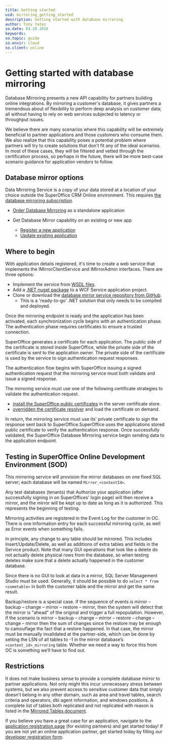 ```yaml
---
title: Getting started
uid: mirroring_getting_started
description: Getting started with database mirroring
author: Tony Yates
so.date: 04.20.2016
keywords:
so.topic: guide
so.envir: cloud
so.client: online
---
```


# Getting started with database mirroring

Database Mirroring presents a new API capability for partners building online integrations. By mirroring a customer's database, it gives partners a tremendous about of flexibility to perform deep analysis on customer data; all without having to rely on web services subjected to latency or throughput issues.

We believe there are many scenarios where this capability will be extremely beneficial to partner applications and those customers who consume them. We also realize that this capability poses a potential problem where partners will try to create solutions that don't fit any of the ideal scenarios. In most of these cases, they will be filtered and vetted through the certification process, so perhaps in the future, there will be more best-case scenario guidance for application vendors to follow.

## Database mirror options

Data Mirroring Service is a copy of your data stored at a location of your choice outside the SuperOffice CRM Online environment. This requires [the database mirroring subscription][7].

* [Order Database Mirroring][7] as a standalone application

* Get Database Mirror capability on an existing or new app
  * [Register a new application][9]
  * [Update existing application][8]

## Where to begin

With application details registered, it's time to create a web service that implements the IMirrorClientService and IMirrorAdmin interfaces. There are three options:

* Implement the service from <a href="../../../assets/downloads/dbmirroring-wsdl.zip" download>WSDL files</a>.
* Add a [.NET nuget package][4] to a WCF Service application project.
* Clone or download the [database mirror service repository from GitHub][11].
  * This is a 'ready-to-go' .NET solution that only needs to be compiled and deployed.

Once the mirroring endpoint is ready and the application has been activated, each synchronization cycle begins with an authentication phase. The authentication phase requires certificates to ensure a trusted connection.

SuperOffice generates a certificate for each application. The public side of the certificate is stored inside SuperOffice, while the private side of the certificate is sent to the application owner. The private side of the certificate is used by the service to sign authentication request responses.

The authentication flow begins with SuperOffice issuing a signed authentication request that the mirroring service must both validate and issue a signed response.

The mirroring service must use one of the following certificate strategies to validate the authentication request.

* [install the SuperOffice public certificates][2] in the server certificate store.
* [overridden the certificate resolver][1] and load the certificate on demand.

In return, the mirroring service must use its' private certificate to sign the response sent back to SuperOffice.SuperOffice uses the applications stored public certificate to verify the authentication response. Once successfully validated, the SuperOffice Database Mirroring service begin sending data to the application endpoint.

## Testing in SuperOffice Online Development Environment (SOD)

This mirroring service will provision the mirror databases on one fixed SQL server; each database will be named `Mirror_<contextId>`.

Any test databases (tenants) that Authorize your application (after successfully signing in on SuperOffices' login page) will then receive a mirror, and the mirror will be kept up to date as long as it is authorized. This represents the beginning of testing.

Mirroring activities are registered in the Event Log for the customer in OC. There is one Information entry for each successful mirroring cycle, as well as Error events when something fails.

In principle, any change to any table should be mirrored. This includes Insert/Update/Delete, as well as additions of extra tables and fields in the Service product. Note that many GUI operations that look like a delete do not actually delete physical rows from the database, so when testing deletes make sure that a delete actually happened in the customer database.

Since there is no GUI to look at data in a mirror, SQL Server Management Studio must be used. Generally, it should be possible to do `select * from <sometable>` in both the customer table and the mirror and get the same result.

Backup/restore is a special case. If the sequence of events is mirror – backup – change – mirror – restore – mirror, then the system will detect that the mirror is "ahead" of the original and trigger a full repopulation. However, if the scenario is mirror – backup – change – mirror – restore – change – change – mirror then the sum of changes since the restore may be enough to camouflage the fact that a restore happened. In that case, the mirror must be manually invalidated at the partner-side, which can be done by setting the LSN of all tables to -1 in the mirror database’s `<context_id>_mirroring` table. Whether we need a way to force this from OC is something we’ll have to find out.

## Restrictions

It does not make business sense to provide a complete database mirror to partner applications. Not only might this incur unnecessary stress between systems, but we also prevent access to sensitive customer data that simply doesn't belong in any other domain, such as area and travel tables, search criteria and operators, dbi agent information, and windows positions. A complete list of tables both replicated and not replicated with reason is listed in the <a href="../../../assets/downloads/mirroredtables.docx" download>Mirrored Tables document</a>.

If you believe you have a great case for an application, navigate to the [application registration page][10] (for existing partners) and get started today! If you are not yet an online application partner, get started today by filling our [developer registration form][6].

<!-- Referenced links -->
[1]: ../../api/authentication/online/certificates/override-resolver.md
[2]: ../../api/authentication/online/certificates/index.md
[4]: https://www.nuget.org/packages/SuperOffice.Crm.Online.Mirroring
[7]: ../order-database-mirroring.md
[6]: ../../developer-portal/getting-started/developer-registration-form.md
[8]: ../../developer-portal/faq/update-app.md
[9]: ../../developer-portal/create-app/wizard/mirror-app.md
[10]: ../../developer-portal/create-app/wizard/index.md
[11]: https://github.com/SuperOffice/devnet-database-mirroring
